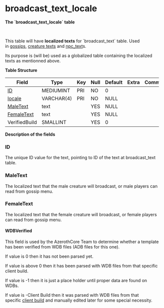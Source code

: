 # broadcast\_text\_locale

**The \`broadcast\_text\_locale\` table**

 

This table will have **localized texts** for \`broadcast\_text\` table. Used in [gossips](gossip-menu-option), [creature texts](creature-text) and [npc\_text](npc-text)s.

Its purpose is (will be) used as a globalized table containing the localized texts as mentionned above.


**Table Structure**

| Field                     | Type       | Key | Null | Default | Extra | Comment |
| ------------------------- | ---------- | --- | ---- | ------- | ----- | ------- |
| [ID](#ID)                 | MEDIUMINT  | PRI | NO   | 0       |       |         |
| [locale](#locale)         | VARCHAR(4) | PRI | NO   | NULL    |       |         |
| [MaleText](#MaleText)     | text       |     | YES  | NULL    |       |         |
| [FemaleText](#FemaleText) | text       |     | YES  | NULL    |       |         |
| VerifiedBuild             | SMALLINT   |     | YES  | 0       |       |         |

**Description of the fields**

### ID

The unique ID value for the text, pointing to ID of the text at broadcast_text table.

<!--@include: /utils/locale.md-->

### MaleText

The localized text that the male creature will broadcast, or male players can read from gossip menu.

### FemaleText

The localized text that the female creature will broadcast, or female players can read from gossip menu.

#### WDBVerified

This field is used by the AzerothCore Team to determine whether a template has been verified from WDB files (ADB files for this one).

If value is 0 then it has not been parsed yet.

If value is above 0 then it has been parsed with WDB files from that specific client build.

If value is -1 then it is just a place holder until proper data are found on WDBs.

If value is -Client Build then it was parsed with WDB files from that specific [client build](auth/realmlist#gamebuild "DB:Auth:realmlist") and manually edited later for some special necessity.
